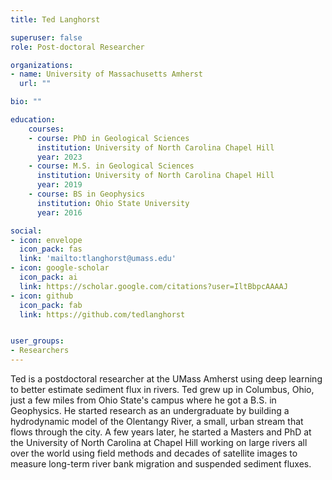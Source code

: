 ```yaml
---
title: Ted Langhorst

superuser: false
role: Post-doctoral Researcher

organizations:
- name: University of Massachusetts Amherst
  url: ""

bio: ""

education:
    courses:
    - course: PhD in Geological Sciences
      institution: University of North Carolina Chapel Hill
      year: 2023
    - course: M.S. in Geological Sciences
      institution: University of North Carolina Chapel Hill
      year: 2019
    - course: BS in Geophysics
      institution: Ohio State University
      year: 2016

social:
- icon: envelope
  icon_pack: fas
  link: 'mailto:tlanghorst@umass.edu'
- icon: google-scholar
  icon_pack: ai
  link: https://scholar.google.com/citations?user=IltBbpcAAAAJ
- icon: github
  icon_pack: fab
  link: https://github.com/tedlanghorst


user_groups:
- Researchers
---
```


Ted is a postdoctoral researcher at the UMass Amherst using deep learning to better estimate sediment flux in rivers. Ted grew up in Columbus, Ohio, just a few miles from Ohio State's campus where he got a B.S. in Geophysics. He started research as an undergraduate by building a hydrodynamic model of the Olentangy River, a small, urban stream that flows through the city. A few years later, he started a Masters and PhD at the University of North Carolina at Chapel Hill working on large rivers all over the world using field methods and decades of satellite images to measure long-term river bank migration and suspended sediment fluxes.
